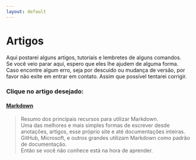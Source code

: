 ```yaml
---
layout: default
---
```

# Artigos
Aqui postarei alguns artigos, tutoriais e lembretes de alguns comandos.  
Se você veio parar aqui, espero que eles lhe ajudem de alguma forma.  
Caso encontre algum erro, seja por descuido ou mudança de versão, por favor não exite em entrar em contato. Assim que possível tentarei corrigir.

### Clique no artigo desejado:

#### [Markdown](./markdown/)
> Resumo dos principais recursos para utilizar Markdown.  
Uma das melhores e mais simples formas de escrever desde anotações, artigos, esse próprio site e até documentações inteiras. GitHub, Microsoft, e outros grandes utilizam Markdown como padrão de documentação.  
Então se você não conhece está na hora de aprender.



